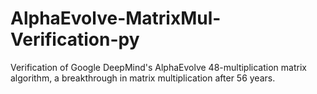 # AlphaEvolve-MatrixMul-Verification-py
Verification of Google DeepMind's AlphaEvolve 48-multiplication matrix algorithm, a breakthrough in matrix multiplication after 56 years.
